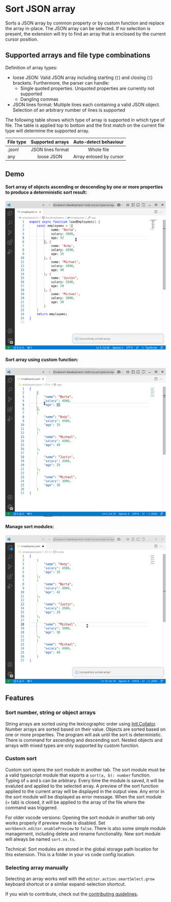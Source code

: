 # Sort JSON array

Sorts a JSON array by common property or by custom function and replace the array in-place. The JSON array can be selected. If no selection is present, the extension will try to find an array that is enclosed by the current cursor position.

## Supported arrays and file type combinations

Definition of array types:
- loose JSON: Valid JSON array including starting (`[`) and closing (`]`) brackets. Furthermore, the parser can handle:
  - Single quoted properties. Unquoted properties are currently not supported
  - Dangling commas
- JSON lines format: Multiple lines each containing a valid JSON object. Selection of an arbitrary number of lines is supported

The following table shows which type of array is supported in which type of file. The table is applied top to bottom and the first match on the current file type will determine the supported array.

| File type    | Supported arrays | Auto-detect behaviour |
| ------------- |:-------------:|:-------------:|
| .jsonl      | JSON lines format | Whole file |
| any  | loose JSON      | Array enlosed by cursor |


## Demo

#### Sort array of objects ascending or descending by one or more properties to produce a deterministic sort result:  
![Sort by property](doc/sortOrderExample.gif)

#### Sort array using custom function:  
![Sort by custon function](doc/sortCustomExample.gif)

#### Manage sort modules:  
![Sort by custon function](doc/sortCustomModuleManagementExample.gif)


## Features
### Sort number, string or object arrays
String arrays are sorted using the lexicographic order using [Intl.Collator](https://developer.mozilla.org/en-US/docs/Web/JavaScript/Reference/Global_Objects/Intl/Collator/Collator). Number arrays are sorted based on their value. Objects are sorted based on one or more properties. The program will ask until the sort is deterministic. There is command for ascending and descending sort. Nested objects and arrays with mixed types are only supported by custom function. 

### Custom sort
Custom sort opens the sort module in another tab. The sort module must be a valid typescript module that exports a `sort(a, b): number` function. Typing of `a` and `b` can be arbitrary. Every time the module is saved, it will be evaluted and applied to the selected array. A preview of the sort function applied to the current array will be displayed in the output view. Any error in the sort module will be displayed as error message. When the sort module (= tab) is closed, it will be applied to the array of the file where the command was triggered. 

For older vscode versions: Opening the sort module in another tab only works properly if preview mode is disabled. Set `workbench.editor.enablePreview` to `false`. There is also some simple module management, including delete and rename functionality. New sort module will always be named `sort.xx.ts`.

Technical: Sort modules are stored in the global storage path location for this extension. This is a folder in your vs code config location.

### Selecting array manually
Selecting an array works well with the `editor.action.smartSelect.grow` keyboard shortcut or a simliar expand-selection shortcut.

If you wish to contribute, check out the [contributing guidelines](./CONTRIBUTING.md).
